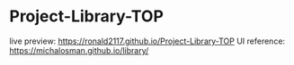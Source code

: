 # Project-Library-TOP
live preview: https://ronald2117.github.io/Project-Library-TOP
UI reference: https://michalosman.github.io/library/
